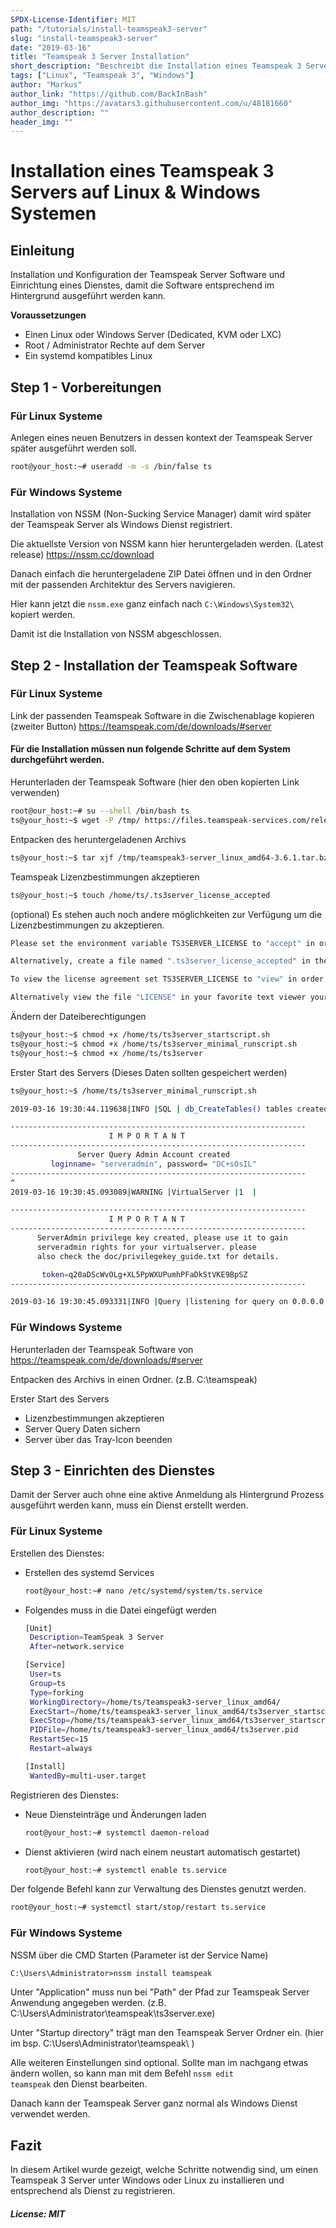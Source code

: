 ```yaml
---
SPDX-License-Identifier: MIT
path: "/tutorials/install-teamspeak3-server"
slug: "install-teamspeak3-server"
date: "2019-03-16"
title: "Teamspeak 3 Server Installation"
short_description: "Beschreibt die Installation eines Teamspeak 3 Servers auf Linux und Windows Systemen."
tags: ["Linux", "Teamspeak 3", "Windows"]
author: "Markus"
author_link: "https://github.com/BackInBash"
author_img: "https://avatars3.githubusercontent.com/u/48181660"
author_description: ""
header_img: ""
---
```


<!-- This where the actual tutorial begins, with the title: -->

# Installation eines Teamspeak 3 Servers auf Linux & Windows Systemen 

## Einleitung

Installation und Konfiguration der Teamspeak Server Software und Einrichtung eines Dienstes, damit die Software entsprechend im Hintergrund ausgeführt werden kann.

**Voraussetzungen**

+ Einen Linux oder Windows Server (Dedicated, KVM oder LXC)
+ Root / Administrator Rechte auf dem Server
+ Ein systemd kompatibles Linux

## Step 1 - Vorbereitungen

### Für Linux Systeme
Anlegen eines neuen Benutzers in dessen kontext der Teamspeak Server später ausgeführt werden soll.
```bash
root@your_host:~# useradd -m -s /bin/false ts
```

### Für Windows Systeme
Installation von NSSM (Non-Sucking Service Manager) damit wird später der Teamspeak Server als Windows Dienst registriert.

Die aktuellste Version von NSSM kann hier heruntergeladen werden. (Latest release)
https://nssm.cc/download

Danach einfach die heruntergeladene ZIP Datei öffnen und in den Ordner mit der passenden Architektur des Servers navigieren.

Hier kann jetzt die <code>nssm.exe</code> ganz einfach nach <code>C:\Windows\System32\ </code> kopiert werden.

Damit ist die Installation von NSSM abgeschlossen.

## Step 2 - Installation der Teamspeak Software
### Für Linux Systeme

Link der passenden Teamspeak Software in die Zwischenablage kopieren (zweiter Button)
https://teamspeak.com/de/downloads/#server

#### Für die Installation müssen nun folgende Schritte auf dem System durchgeführt werden.

Herunterladen der Teamspeak Software (hier den oben kopierten Link verwenden)
```bash
root@our_host:~# su --shell /bin/bash ts
ts@your_host:~$ wget -P /tmp/ https://files.teamspeak-services.com/releases/server/3.6.1/teamspeak3-server_linux_amd64-3.6.1.tar.bz2
```
Entpacken des heruntergeladenen Archivs
```bash
ts@your_host:~$ tar xjf /tmp/teamspeak3-server_linux_amd64-3.6.1.tar.bz2 -C /home/ts
```
Teamspeak Lizenzbestimmungen akzeptieren
```bash
ts@your_host:~$ touch /home/ts/.ts3server_license_accepted
```
(optional) Es stehen auch noch andere möglichkeiten zur Verfügung um die Lizenzbestimmungen zu akzeptieren.
```bash
Please set the environment variable TS3SERVER_LICENSE to "accept" in order to accept the license agreement.

Alternatively, create a file named ".ts3server_license_accepted" in the working directory or start the server with the command line parameter "license_accepted=1".

To view the license agreement set TS3SERVER_LICENSE to "view" in order to print the license to the console.

Alternatively view the file "LICENSE" in your favorite text viewer yourself.
```

Ändern der Dateiberechtigungen
```bash
ts@your_host:~$ chmod +x /home/ts/ts3server_startscript.sh
ts@your_host:~$ chmod +x /home/ts/ts3server_minimal_runscript.sh
ts@your_host:~$ chmod +x /home/ts/ts3server
``` 
Erster Start des Servers (Dieses Daten sollten gespeichert werden)
```bash
ts@your_host:~$ /home/ts/ts3server_minimal_runscript.sh

2019-03-16 19:30:44.119638|INFO |SQL | db_CreateTables() tables created

------------------------------------------------------------------
                      I M P O R T A N T                           
------------------------------------------------------------------
               Server Query Admin Account created                 
         loginname= "serveradmin", password= "DC+sOsIL"
------------------------------------------------------------------
^
2019-03-16 19:30:45.093089|WARNING |VirtualServer |1  |

------------------------------------------------------------------
                      I M P O R T A N T                           
------------------------------------------------------------------
      ServerAdmin privilege key created, please use it to gain 
      serveradmin rights for your virtualserver. please
      also check the doc/privilegekey_guide.txt for details.

       token=q20aDScWvOLg+XL5PpWXUPumhPFaDkStVKE9BpSZ
------------------------------------------------------------------

2019-03-16 19:30:45.093331|INFO |Query |listening for query on 0.0.0.0:10011, [::]:10011
```


### Für Windows Systeme

Herunterladen der Teamspeak Software von
https://teamspeak.com/de/downloads/#server

Entpacken des Archivs in einen Ordner. (z.B. C:\teamspeak)

Erster Start des Servers
+ Lizenzbestimmungen akzeptieren
+ Server Query Daten sichern
+ Server über das Tray-Icon beenden



## Step 3 - Einrichten des Dienstes
Damit der Server auch ohne eine aktive Anmeldung als Hintergrund Prozess ausgeführt werden kann, muss ein Dienst erstellt werden.

### Für Linux Systeme

Erstellen des Dienstes:
+ Erstellen des systemd Services
   ```bash
   root@your_host:~# nano /etc/systemd/system/ts.service
   ```
+ Folgendes muss in die Datei eingefügt werden
   ```bash
   [Unit]
    Description=TeamSpeak 3 Server
    After=network.service

   [Service]
    User=ts
    Group=ts
    Type=forking
    WorkingDirectory=/home/ts/teamspeak3-server_linux_amd64/
    ExecStart=/home/ts/teamspeak3-server_linux_amd64/ts3server_startscript.sh start
    ExecStop=/home/ts/teamspeak3-server_linux_amd64/ts3server_startscript.sh stop
    PIDFile=/home/ts/teamspeak3-server_linux_amd64/ts3server.pid
    RestartSec=15
    Restart=always

   [Install]
    WantedBy=multi-user.target
   ```
Registrieren des Dienstes:
+ Neue Diensteinträge und Änderungen laden
  ```bash
  root@your_host:~# systemctl daemon-reload
  ```
+ Dienst aktivieren (wird nach einem neustart automatisch gestartet)
  ```bash
  root@your_host:~# systemctl enable ts.service
  ```

Der folgende Befehl kann zur Verwaltung des Dienstes genutzt werden.
```bash
root@your_host:~# systemctl start/stop/restart ts.service
 ``` 

### Für Windows Systeme

NSSM über die CMD Starten (Parameter ist der Service Name)

```cmd
C:\Users\Administrator>nssm install teamspeak
```
 Unter "Application" muss nun bei "Path" der Pfad zur Teamspeak Server Anwendung angegeben werden. (z.B. C:\Users\Administrator\teamspeak\ts3server.exe)

Unter "Startup directory" trägt man den Teamspeak Server Ordner ein. (hier im bsp. C:\Users\Administrator\teamspeak\ )

Alle weiteren Einstellungen sind optional. Sollte man im nachgang etwas ändern wollen, so kann man mit dem Befehl <code>nssm edit teamspeak</code> den Dienst bearbeiten.

Danach kann der Teamspeak Server ganz normal als Windows Dienst verwendet werden.


## Fazit
In diesem Artikel wurde gezeigt, welche Schritte notwendig sind, um einen Teamspeak 3 Server unter Windows oder Linux zu installieren und entsprechend als Dienst zu registrieren.

##### License: MIT

<!---

Contributors's Certificate of Origin

By making a contribution to this project, I certify that:

(a) The contribution was created in whole or in part by me and I have
    the right to submit it under the license indicated in the file; or

(b) The contribution is based upon previous work that, to the best of my
    knowledge, is covered under an appropriate license and I have the
    right under that license to submit that work with modifications,
    whether created in whole or in part by me, under the same license
    (unless I am permitted to submit under a different license), as
    indicated in the file; or

(c) The contribution was provided directly to me by some other person
    who certified (a), (b) or (c) and I have not modified it.

(d) I understand and agree that this project and the contribution are
    public and that a record of the contribution (including all personal
    information I submit with it, including my sign-off) is maintained
    indefinitely and may be redistributed consistent with this project
    or the license(s) involved.

Signed-off-by: Markus, markus@omg-network.de

-->
